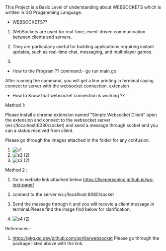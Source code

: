 This Project is a Basic Level of understanding about WEBSOCKETS which is written in GO Progamming Language.

- WEBSOCKETS??

1. WebSockets are used for real-time, event-driven communication between clients and servers.

2. They are particularly useful for building applications requiring instant updates, such as real-time chat, messaging, and multiplayer games.

3.

- How to the Program ??
  command:- go run main.go

After running the command, you will get a line printing in terminal saying connect to server with the websocket connection.
extension

- How to Know that websocket connection is working ??

Method 1:

Please install a chrome extension named "Simple Websocket Client"
open the extension and connect to the websocket server (ws://localhost:8080/socket) and send a message through socket and you can a status received from client.

Please go through the images attached in the folder for any confusion.
1. ![s1](https://github.com/MLPrajwalGowda/GO-WEBSOCKET-BASIC/assets/117966508/0552258f-dd29-4bf0-bb9a-4452ae77648a)
2. ![s2 (2)](https://github.com/MLPrajwalGowda/GO-WEBSOCKET-BASIC/assets/117966508/60ea47d0-2ea5-4a3b-bb04-b4b07ca1c1a1)
3. ![s3 (2)](https://github.com/MLPrajwalGowda/GO-WEBSOCKET-BASIC/assets/117966508/e0ce5668-82bf-4770-8223-15c10b1c1e5a)




Method 2 :

1. Go to website link attached below
   https://livepersoninc.github.io/ws-test-page/

2. connect to the server ws://localhost:8080/socket

3. Send the message through it and you will recevie a client message in terminal.Please find the image find below for clarification.
4. ![s4 (2)](https://github.com/MLPrajwalGowda/GO-WEBSOCKET-BASIC/assets/117966508/5f9dea33-da1d-44cc-8624-1b91fdff89b2)


References:-

1. https://pkg.go.dev/github.com/gorilla/websocket
   Please go through the package listed above with the link.
